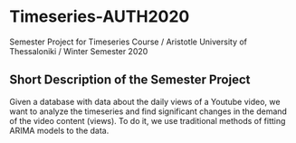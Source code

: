 # Timeseries-AUTH2020
Semester Project for Timeseries Course / Aristotle University of Thessaloniki / Winter Semester 2020

## Short Description of the Semester Project
Given a database with data about the daily views of a Youtube video, we want to analyze the timeseries and find significant changes in the demand of the video content (views). To do it, we use traditional methods of fitting ARIMA models to the data.
